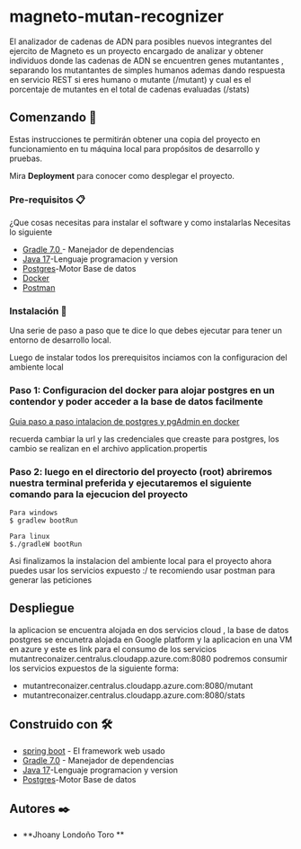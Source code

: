 # magneto-mutan-recognizer

El analizador de cadenas de ADN para posibles nuevos integrantes del ejercito de Magneto es un proyecto encargado de analizar y obtener individuos donde las cadenas de ADN se encuentren genes mutantantes , separando los mutantantes de simples humanos ademas dando respuesta en  servicio REST si eres humano o mutante (/mutant) y cual es el porcentaje de mutantes en el total de cadenas evaluadas (/stats) 


## Comenzando 🚀

Estas instrucciones te permitirán obtener una copia del proyecto en funcionamiento en tu máquina local para propósitos de desarrollo y pruebas.

Mira **Deployment** para conocer como desplegar el proyecto.

### Pre-requisitos 📋

¿Que cosas necesitas para instalar el software y como instalarlas 
Necesitas lo siguiente



* [Gradle 7.0 ](https://gradle.org/) - Manejador de dependencias
* [Java 17](https://www.oracle.com/java/technologies/javase/jdk17-archive-downloads.html)-Lenguaje programacion y version
* [Postgres](https://www.postgresql.org/)-Motor Base de datos
* [Docker](https://www.docker.com/products/docker-desktop/)
* [Postman](https://www.postman.com/downloads/)



### Instalación 🔧

Una serie de paso a paso que te dice lo que debes ejecutar para tener un entorno de desarrollo local.

Luego de instalar todos los prerequisitos inciamos con la configuracion del ambiente local 

### Paso 1: Configuracion del docker para alojar postgres en un contendor y poder acceder a la base de datos facilmente 

[Guia paso a paso intalacion de postgres y pgAdmin en docker](https://dev.to/shree_j/how-to-install-and-run-psql-using-docker-41j2)

recuerda cambiar la url y las credenciales que creaste para postgres, los cambio se realizan en el archivo application.propertis


### Paso 2: luego en el directorio del proyecto (root) abriremos nuestra terminal preferida y ejecutaremos el siguiente comando para la ejecucion del proyecto

```
Para windows
$ gradlew bootRun 

Para linux 
$./gradleW bootRun
```

Asi finalizamos la instalacion del ambiente local para el proyecto ahora puedes usar los servicios expuesto <url>:<puerto>/<servicio> te recomiendo usar postman para generar las peticiones 

## Despliegue 

la aplicacion se encuentra alojada en dos servicios cloud , la base de datos postgres se encunetra alojada en Google platform y la aplicacion en una VM en azure y este es link para el consumo de los servicios
mutantreconaizer.centralus.cloudapp.azure.com:8080 
  podremos consumir los servicios expuestos de la siguiente forma:
  * mutantreconaizer.centralus.cloudapp.azure.com:8080/mutant
  * mutantreconaizer.centralus.cloudapp.azure.com:8080/stats


## Construido con 🛠️

* [spring boot](https://spring.io/projects/spring-boot) - El framework web usado
* [Gradle 7.0](https://gradle.org/) - Manejador de dependencias
* [Java 17](https://www.oracle.com/java/technologies/javase/jdk17-archive-downloads.html)-Lenguaje programacion y version
* [Postgres](https://www.postgresql.org/)-Motor Base de datos

## Autores ✒️

* **Jhoany Londoño Toro **   

